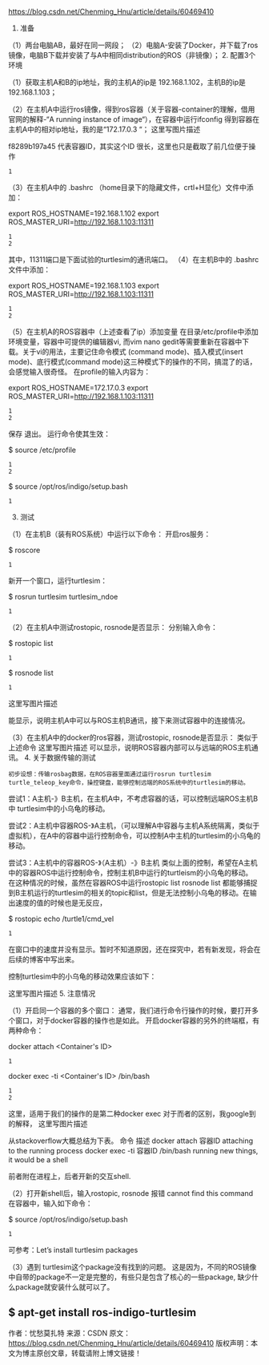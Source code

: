 https://blog.csdn.net/Chenming_Hnu/article/details/60469410
1. 准备

（1）两台电脑AB，最好在同一网段；
（2）电脑A-安装了Docker，并下载了ros镜像，电脑B下载并安装了与A中相同distribution的ROS（非镜像）；
2. 配置3个环境

（1）获取主机A和B的ip地址，我的主机A的ip是 192.168.1.102，主机B的ip是192.168.1.103；

（2）在主机A中运行ros镜像，得到ros容器（关于容器-container的理解，借用官网的解释-“A running instance of image“），在容器中运行ifconfig 得到容器在主机A中的相对ip地址，我的是“172.17.0.3 “；
这里写图片描述

f8289b197a45 代表容器ID，其实这个ID  很长，这里也只是截取了前几位便于操作

    1

（3）在主机A中的 .bashrc （home目录下的隐藏文件，crtl+H显化）文件中添加：

export ROS_HOSTNAME=192.168.1.102
export ROS_MASTER_URI=http://192.168.1.103:11311

    1
    2

其中，11311端口是下面试验的turtlesim的通讯端口。
（4）在主机B中的 .bashrc 文件中添加：

export ROS_HOSTNAME=192.168.1.103
export ROS_MASTER_URI=http://192.168.1.103:11311

    1
    2

（5）在主机A的ROS容器中（上述查看了ip）添加变量
在目录/etc/profile中添加环境变量，容器中可提供的编辑器vi, 而vim nano gedit等需要重新在容器中下载。关于vi的用法，主要记住命令模式 (command mode)、插入模式(insert mode)、底行模式(command mode)这三种模式下的操作的不同，搞混了的话，会感觉输入很奇怪。
在profile的输入内容为：

export ROS_HOSTNAME=172.17.0.3
export ROS_MASTER_URI=http://192.168.1.103:11311

    1
    2

保存 退出。
运行命令使其生效：

$ source /etc/profile

    1
    2

$ source /opt/ros/indigo/setup.bash

    1

3. 测试

（1）在主机B（装有ROS系统）中运行以下命令：
开启ros服务：

$ roscore

    1

新开一个窗口，运行turtlesim：

$ rosrun turtlesim turtlesim_ndoe

    1

（2）在主机A中测试rostopic, rosnode是否显示：
分别输入命令：

$ rostopic list

    1

$ rosnode list

    1

这里写图片描述

能显示，说明主机A中可以与ROS主机B通讯，接下来测试容器中的连接情况。

（3）在主机A中的docker的ros容器，测试rostopic, rosnode是否显示：
类似于上述命令
这里写图片描述
可以显示，说明ROS容器内部可以与远端的ROS主机通讯。
4. 关于数据传输的测试

    初步设想：传输rosbag数据，在ROS容器里面通过运行rosrun turtlesim turtle_teleop_key命令，操控键盘，能够控制远端的ROS系统中的turtlesim的移动。

尝试1：A主机-》B主机，在主机A中，不考虑容器的话，可以控制远端ROS主机B中 turtlesim中的小乌龟的移动。

尝试2：A主机中容器ROS-》A主机，（可以理解A中容器与主机A系统隔离，类似于虚拟机），在A中的容器中运行控制命令，可以控制A中主机的turtlesim的小乌龟的移动。

尝试3：A主机中的容器ROS-》（A主机）-》B主机
类似上面的控制，希望在A主机中的容器ROS中运行控制命令，控制主机B中运行的turtleism的小乌龟的移动。
在这种情况的时候，虽然在容器ROS中运行rostopic list rosnode list 都能够捕捉到B主机运行的turtlesim的相关的topic和list，但是无法控制小乌龟的移动。在输出速度的值的时候也是无反应，

$ rostopic echo /turtle1/cmd_vel

    1

在窗口中的速度并没有显示。暂时不知道原因，还在探究中，若有新发现，将会在后续的博客中写出来。

控制turtlesim中的小乌龟的移动效果应该如下：

这里写图片描述
5. 注意情况

（1）开启同一个容器的多个窗口：
通常，我们进行命令行操作的时候，要打开多个窗口，对于docker容器的操作也是如此。
开启docker容器的另外的终端框，有两种命令：

docker attach <Container's ID>

    1

docker exec -ti <Container's ID> /bin/bash

    1
    2

这里，适用于我们的操作的是第二种docker exec
对于而者的区别，我google到的解释，
这里写图片描述

从stackoverflow大概总结为下表。
命令 	描述
docker attach 容器ID 	attaching to the running process
docker exec -ti 容器ID /bin/bash 	running new things, it would be a shell

前者附在进程上，后者开新的交互shell.

（2）打开新shell后，输入rostopic, rosnode 报错 cannot find this command
在容器中，输入如下命令：

$ source /opt/ros/indigo/setup.bash 

    1

可参考：Let’s install turtlesim packages

（3）遇到 turtlesim这个package没有找到的问题。
这是因为，不同的ROS镜像中自带的package不一定是完整的，有些只是包含了核心的一些package, 缺少什么package就安装什么就可以了。

$ apt-get install ros-indigo-turtlesim 
--------------------- 
作者：忧愁莫扎特 
来源：CSDN 
原文：https://blog.csdn.net/Chenming_Hnu/article/details/60469410 
版权声明：本文为博主原创文章，转载请附上博文链接！
